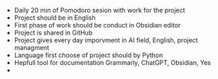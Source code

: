 - Daily 20 min of Pomodoro sesion with work for the project
- Project should be in English
- First phase of work should be conduct in Obsidian editor
- Project is shared in GitHub
- Project gives every day imporvment in AI field, English, project managment
- Language first choose of project should by Python
- Hepfull tool for documentation Grammarly, ChatGPT, Obsidian, Yes
- 
